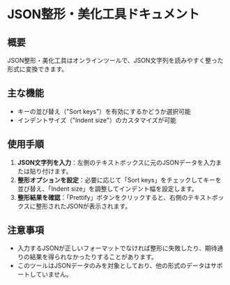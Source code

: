 # JSON整形・美化工具ドキュメント

## 概要

JSON整形・美化工具はオンラインツールで、JSON文字列を読みやすく整った形式に変換できます。

## 主な機能

* キーの並び替え（"Sort keys"）を有効にするかどうか選択可能
* インデントサイズ（"Indent size"）のカスタマイズが可能

## 使用手順

1. **JSON文字列を入力**：左側のテキストボックスに元のJSONデータを入力または貼り付けます。
2. **整形オプションを設定**：必要に応じて「Sort keys」をチェックしてキーを並び替え、「Indent size」を調整してインデント幅を設定します。
3. **整形結果を確認**：「Prettify」ボタンをクリックすると、右側のテキストボックスに整形されたJSONが表示されます。

## 注意事項

* 入力するJSONが正しいフォーマットでなければ整形に失敗したり、期待通りの結果を得られなかったりすることがあります。
* このツールはJSONデータのみを対象としており、他の形式のデータはサポートしていません。